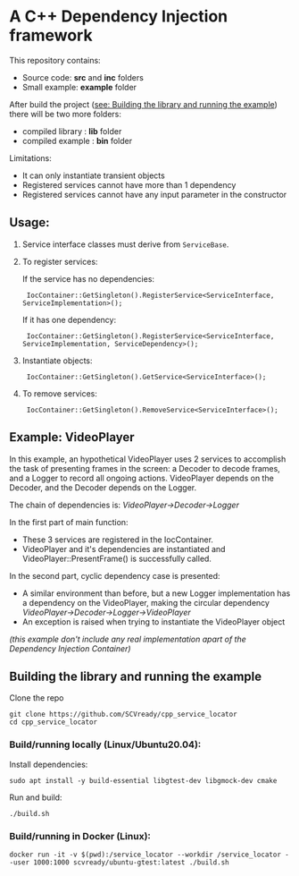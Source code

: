 
# A C++ Dependency Injection framework

This repository contains:
- Source code: **src** and **inc** folders
- Small example: **example** folder

After build the project ([see: Building the library and running the example](#Building-the-library-and-running-the-example)) there will be two more folders:
- compiled library : **lib** folder
- compiled example : **bin** folder

Limitations:
- It can only instantiate transient objects
- Registered services cannot have more than 1 dependency
- Registered services cannot have any input parameter in the constructor

## Usage:

1. Service interface classes must derive from `ServiceBase`.

2. To register services:

    If the service has no dependencies:

        IocContainer::GetSingleton().RegisterService<ServiceInterface, ServiceImplementation>();

    If it has one dependency:

        IocContainer::GetSingleton().RegisterService<ServiceInterface, ServiceImplementation, ServiceDependency>();

3. Instantiate objects:

        IocContainer::GetSingleton().GetService<ServiceInterface>();

4. To remove services:

        IocContainer::GetSingleton().RemoveService<ServiceInterface>();

## Example: VideoPlayer

In this example, an hypothetical VideoPlayer uses 2 services to accomplish the task of presenting frames in the screen: a Decoder to decode frames, and a Logger to record all ongoing actions. VideoPlayer depends on the Decoder, and the Decoder depends on the Logger.

The chain of dependencies is: *VideoPlayer->Decoder->Logger*

In the first part of main function:
- These 3 services are registered in the IocContainer.
- VideoPlayer and it's dependencies are instantiated and VideoPlayer::PresentFrame() is successfully called.

In the second part, cyclic dependency case is presented:
- A similar environment than before, but a new Logger implementation has a dependency on the VideoPlayer, making the circular dependency *VideoPlayer->Decoder->Logger->VideoPlayer*
- An exception is raised when trying to instantiate the VideoPlayer object

*(this example don't include any real implementation apart of the Dependency Injection Container)*

## Building the library and running the example
Clone the repo

    git clone https://github.com/SCVready/cpp_service_locator
    cd cpp_service_locator

### Build/running locally (Linux/Ubuntu20.04):

Install dependencies:

    sudo apt install -y build-essential libgtest-dev libgmock-dev cmake

Run and build:

    ./build.sh

### Build/running in Docker (Linux):

    docker run -it -v $(pwd):/service_locator --workdir /service_locator --user 1000:1000 scvready/ubuntu-gtest:latest ./build.sh